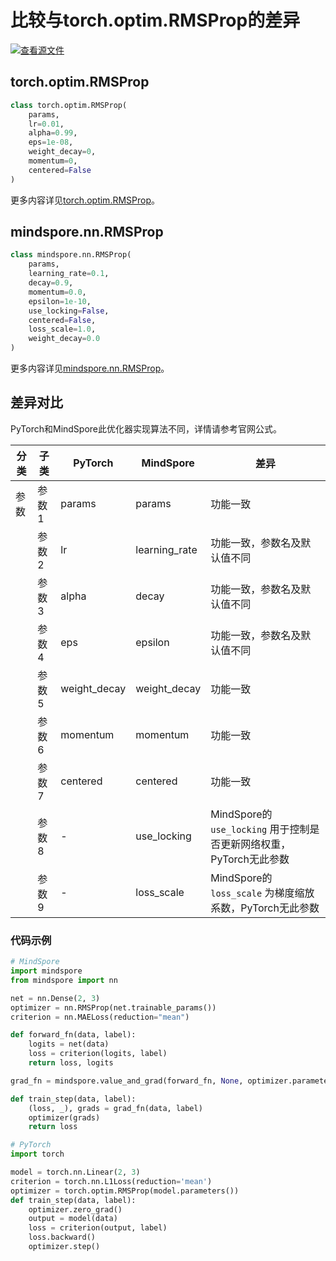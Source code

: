 # 比较与torch.optim.RMSProp的差异

[![查看源文件](https://mindspore-website.obs.cn-north-4.myhuaweicloud.com/website-images/r2.3.1/resource/_static/logo_source.svg)](https://gitee.com/mindspore/docs/blob/r2.3.1/docs/mindspore/source_zh_cn/note/api_mapping/pytorch_diff/RMSProp.md)

## torch.optim.RMSProp

```python
class torch.optim.RMSProp(
    params,
    lr=0.01,
    alpha=0.99,
    eps=1e-08,
    weight_decay=0,
    momentum=0,
    centered=False
)
```

更多内容详见[torch.optim.RMSProp](https://pytorch.org/docs/1.8.0/optim.html#torch.optim.RMSProp)。

## mindspore.nn.RMSProp

```python
class mindspore.nn.RMSProp(
    params,
    learning_rate=0.1,
    decay=0.9,
    momentum=0.0,
    epsilon=1e-10,
    use_locking=False,
    centered=False,
    loss_scale=1.0,
    weight_decay=0.0
)
```

更多内容详见[mindspore.nn.RMSProp](https://mindspore.cn/docs/zh-CN/r2.3.1/api_python/nn/mindspore.nn.RMSProp.html#mindspore.nn.RMSProp)。

## 差异对比

PyTorch和MindSpore此优化器实现算法不同，详情请参考官网公式。

| 分类 | 子类  | PyTorch      | MindSpore     | 差异                                                 |
| ---- |-----|--------------|---------------|----------------------------------------------------|
| 参数 | 参数1 | params       | params        | 功能一致                                               |
|      | 参数2 | lr           | learning_rate | 功能一致，参数名及默认值不同                                     |
|      | 参数3 | alpha        | decay             | 功能一致，参数名及默认值不同                                     |
|      | 参数4 | eps          | epsilon             | 功能一致，参数名及默认值不同                                     |
|      | 参数5 | weight_decay | weight_decay             | 功能一致                                               |
|      | 参数6 | momentum     | momentum             | 功能一致                                               |
|      | 参数7 | centered     | centered             | 功能一致                                               |
|      | 参数8 | -            | use_locking             | MindSpore的 `use_locking` 用于控制是否更新网络权重，PyTorch无此参数 |
|      | 参数9 | -            | loss_scale             | MindSpore的 `loss_scale` 为梯度缩放系数，PyTorch无此参数       |

### 代码示例

```python
# MindSpore
import mindspore
from mindspore import nn

net = nn.Dense(2, 3)
optimizer = nn.RMSProp(net.trainable_params())
criterion = nn.MAELoss(reduction="mean")

def forward_fn(data, label):
    logits = net(data)
    loss = criterion(logits, label)
    return loss, logits

grad_fn = mindspore.value_and_grad(forward_fn, None, optimizer.parameters, has_aux=True)

def train_step(data, label):
    (loss, _), grads = grad_fn(data, label)
    optimizer(grads)
    return loss

# PyTorch
import torch

model = torch.nn.Linear(2, 3)
criterion = torch.nn.L1Loss(reduction='mean')
optimizer = torch.optim.RMSProp(model.parameters())
def train_step(data, label):
    optimizer.zero_grad()
    output = model(data)
    loss = criterion(output, label)
    loss.backward()
    optimizer.step()
```

